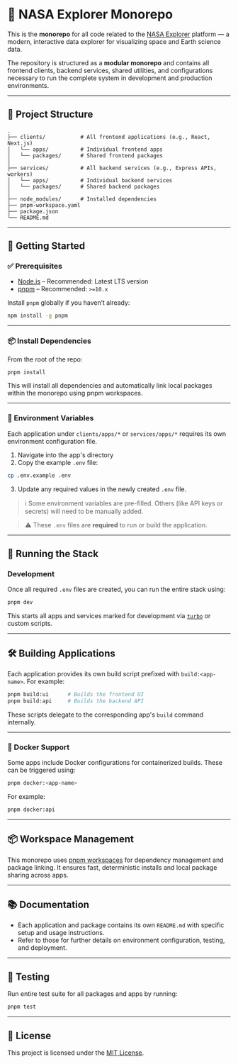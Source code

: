 # 🚀 NASA Explorer Monorepo

This is the **monorepo** for all code related to the [NASA Explorer](https://nasa-explorer.tkf.network) platform — a modern, interactive data explorer for visualizing space and Earth science data.

The repository is structured as a **modular monorepo** and contains all frontend clients, backend services, shared utilities, and configurations necessary to run the complete system in development and production environments.

---

## 📁 Project Structure

```
.
├── clients/           # All frontend applications (e.g., React, Next.js)
│   └── apps/          # Individual frontend apps
│   └── packages/      # Shared frontend packages
│
├── services/          # All backend services (e.g., Express APIs, workers)
│   └── apps/          # Individual backend services
│   └── packages/      # Shared backend packages
│
├── node_modules/      # Installed dependencies
├── pnpm-workspace.yaml
├── package.json
└── README.md
```

---

## 🚀 Getting Started

### ✅ Prerequisites

- [Node.js](https://nodejs.org/) – Recommended: Latest LTS version
- [pnpm](https://pnpm.io/) – Recommended: `>=10.x`

Install `pnpm` globally if you haven’t already:

```bash
npm install -g pnpm
```

---

### 📦 Install Dependencies

From the root of the repo:

```bash
pnpm install
```

This will install all dependencies and automatically link local packages within the monorepo using pnpm workspaces.

---

### 🔐 Environment Variables

Each application under `clients/apps/*` or `services/apps/*` requires its own environment configuration file.

1. Navigate into the app's directory
2. Copy the example `.env` file:

```sh
cp .env.example .env
```

3. Update any required values in the newly created `.env` file.

> ℹ️ Some environment variables are pre-filled. Others (like API keys or secrets) will need to be manually added.

> ⚠️ These `.env` files are **required** to run or build the application.

---

## 🧪 Running the Stack

### Development

Once all required `.env` files are created, you can run the entire stack using:

```sh
pnpm dev
```

This starts all apps and services marked for development via [`turbo`](https://turbo.build/) or custom scripts.

---

## 🛠️ Building Applications

Each application provides its own build script prefixed with `build:<app-name>`. For example:

```bash
pnpm build:ui      # Builds the frontend UI
pnpm build:api     # Builds the backend API
```

These scripts delegate to the corresponding app's `build` command internally.

---

### 🐳 Docker Support

Some apps include Docker configurations for containerized builds. These can be triggered using:

```bash
pnpm docker:<app-name>
```

For example:

```bash
pnpm docker:api
```

---

## 📦 Workspace Management

This monorepo uses [pnpm workspaces](https://pnpm.io/workspaces) for dependency management and package linking. It ensures fast, deterministic installs and local package sharing across apps.

---

## 📚 Documentation

- Each application and package contains its own `README.md` with specific setup and usage instructions.
- Refer to those for further details on environment configuration, testing, and deployment.

---

## 🤝 Testing

Run entire test suite for all packages and apps by running:

```sh
pnpm test
```

---

## 📄 License

This project is licensed under the [MIT License](LICENSE).
